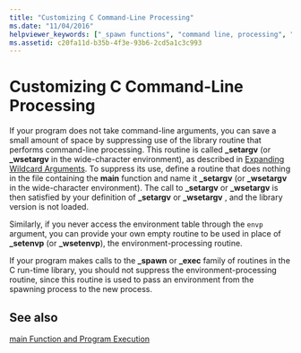 ```yaml
---
title: "Customizing C Command-Line Processing"
ms.date: "11/04/2016"
helpviewer_keywords: ["_spawn functions", "command line, processing", "command-line processing", "startup code, customizing command-line processing", "environment, environment-processing routine", "_setargv function", "command line, processing arguments", "suppressing environment processing", "_exec function"]
ms.assetid: c20fa11d-b35b-4f3e-93b6-2cd5a1c3c993
---
```

# Customizing C Command-Line Processing

If your program does not take command-line arguments, you can save a small amount of space by suppressing use of the library routine that performs command-line processing. This routine is called **_setargv** (or **_wsetargv** in the wide-character environment), as described in [Expanding Wildcard Arguments](../c-language/expanding-wildcard-arguments.md). To suppress its use, define a routine that does nothing in the file containing the **main** function and name it **_setargv** (or **_wsetargv** in the wide-character environment). The call to **_setargv** or **_wsetargv** is then satisfied by your definition of **_setargv** or **_wsetargv** , and the library version is not loaded.

Similarly, if you never access the environment table through the `envp` argument, you can provide your own empty routine to be used in place of **_setenvp** (or **_wsetenvp**), the environment-processing routine.

If your program makes calls to the **_spawn** or **_exec** family of routines in the C run-time library, you should not suppress the environment-processing routine, since this routine is used to pass an environment from the spawning process to the new process.

## See also

[main Function and Program Execution](../c-language/main-function-and-program-execution.md)
